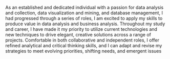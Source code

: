 As an established and dedicated individual with a passion for data analysis and collection, data visualization and mining, and database management, I had progressed through a series of roles, I am excited to apply my skills to produce value in data analysis and business analysis. Throughout my study and career, I have made it my priority to utilize current technologies and new techniques to drive elegant, creative solutions across a range of projects. Comfortable in both collaborative and independent roles, I offer refined analytical and critical thinking skills, and I can adapt and revise my strategies to meet evolving priorities, shifting needs, and emergent issues
